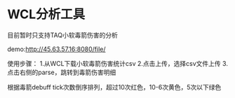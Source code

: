 # WCL分析工具
目前暂时只支持TAQ小软毒箭伤害的分析

demo:http://45.63.57.16:8080/file/

使用步骤：
1.从WCL下载小软毒箭伤害统计csv
2.点击上传，选择csv文件上传
3.点击右侧的parse，跳转到毒箭伤害明细

根据毒箭debuff tick次数倒序排列，超过10次红色，10-6次黄色，5次以下绿色
